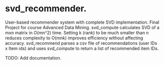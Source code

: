 # svd_recommender.
User-based recommender system with complete SVD implementation. Final Project for course Advanced Data Mining.
svd_compute calculates SVD of a mxn matrix in O(mn^2) time. 
Setting k (rank) to be much smaller than n reduces complexity to O(mnk) improves efficiency without affecting accuracy.
svd_recommend parses a csv file of recommendations (user IDs x Item ids) and uses svd_compute to return a list of recommended item IDs.

TODO: Add documentation.
